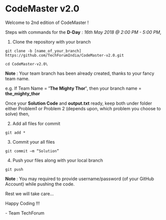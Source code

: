 # CodeMaster v2.0

Welcome to 2nd edition of CodeMaster !

Steps with commands for the **D-Day** : *16th May 2018 @ 2:00 PM - 5:00 PM*,

1. Clone the repository with your branch

```
git clone -b [name_of_your_branch] https://github.com/TechForumIndia/CodeMaster-v2.0.git

cd CodeMaster-v2.0\
```
**Note** : Your team branch has been already created, thanks to your fancy team name.

e.g. If Team Name = **'The Mighty Thor'**, then your branch name = **the_mighty_thor**

Once your **Solution Code** and **output.txt** ready, keep both under folder either Problem1 or Problem 2 (depends upon, which problem you choose to solve) then,

2. Add all files for commit

```
git add *
```

3. Commit your all files
```
git commit –m “Solution”
```

4. Push your files along with your local branch

```
git push
```
**Note** : You may required to provide username/password (of your GitHub Account) while pushing the code.

Rest we will take care...

Happy Coding !!!

\- Team TechForum
